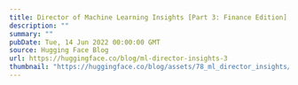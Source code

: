 ```yaml
---
title: Director of Machine Learning Insights [Part 3: Finance Edition]
description: ""
summary: ""
pubDate: Tue, 14 Jun 2022 00:00:00 GMT
source: Hugging Face Blog
url: https://huggingface.co/blog/ml-director-insights-3
thumbnail: "https://huggingface.co/blog/assets/78_ml_director_insights/thumbnail.png"
---
```


